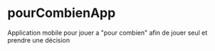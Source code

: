 # pourCombienApp
Application mobile pour jouer a "pour combien" afin de jouer seul et prendre une décision
